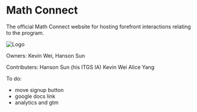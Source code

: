 # Math Connect
The official Math Connect website for hosting forefront interactions relating to the program.

![Logo](/pictures/logo.svg)

Owners: Kevin Wei, Hanson Sun


Contributers:
Hanson Sun (his ITGS IA)
Kevin Wei
Alice Yang


To do:
- move signup button
- google docs link
- analytics and gtm
